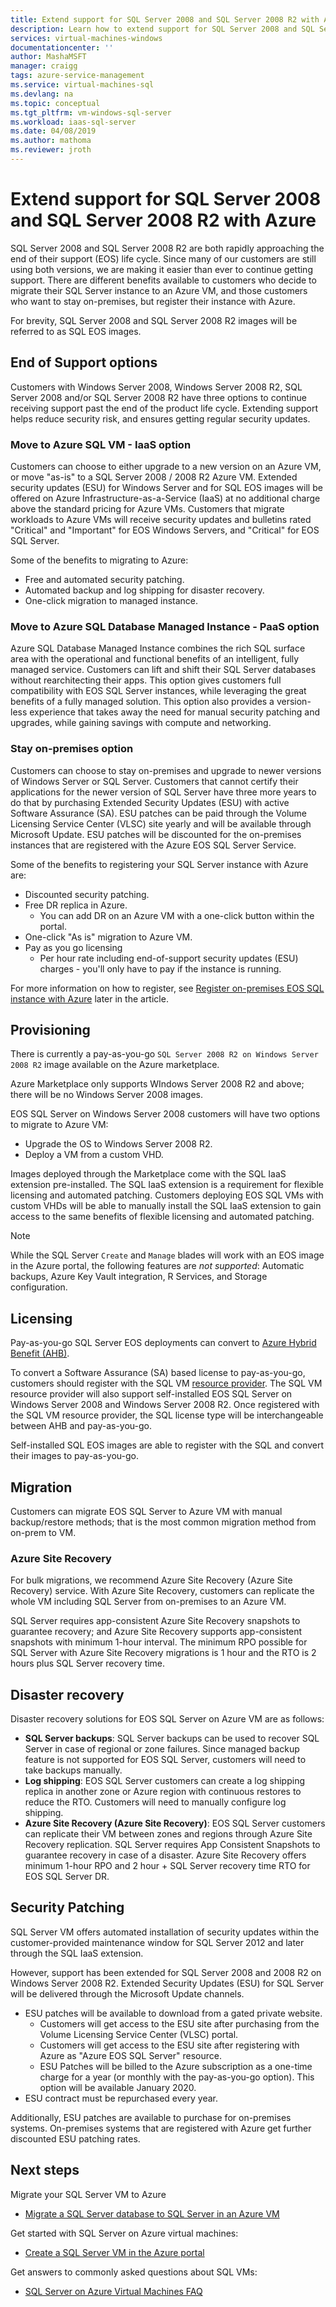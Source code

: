 ```yaml
---
title: Extend support for SQL Server 2008 and SQL Server 2008 R2 with Azure
description: Learn how to extend support for SQL Server 2008 and SQL Server 2008 R2 by migrating your SQL Server instance to Azure, or registering your on-premises instance with Azure. 
services: virtual-machines-windows
documentationcenter: ''
author: MashaMSFT
manager: craigg
tags: azure-service-management
ms.service: virtual-machines-sql
ms.devlang: na
ms.topic: conceptual
ms.tgt_pltfrm: vm-windows-sql-server
ms.workload: iaas-sql-server
ms.date: 04/08/2019
ms.author: mathoma
ms.reviewer: jroth
---
```

# Extend support for SQL Server 2008 and SQL Server 2008 R2 with Azure

SQL Server 2008 and SQL Server 2008 R2 are both rapidly approaching the end of their support (EOS) life cycle. Since many of our customers are still using both versions, we are making it easier than ever to continue getting support. There are different benefits available to customers who decide to migrate their SQL Server instance to an Azure VM, and those customers who want to stay on-premises, but register their instance with Azure. 

For brevity, SQL Server 2008 and SQL Server 2008 R2 images will be referred to as SQL EOS images. 


## End of Support options
Customers with Windows Server 2008, Windows Server 2008 R2, SQL Server 2008 and/or SQL Server 2008 R2  have three options to continue receiving support past the end of the product life cycle.  Extending support helps reduce security risk, and ensures getting regular security updates. 

### Move to Azure SQL VM - IaaS option
Customers can choose to either upgrade to a new version on an Azure VM, or move "as-is" to a SQL Server 2008 / 2008 R2 Azure VM. Extended security updates (ESU) for Windows Server and for SQL EOS images will be offered on Azure Infrastructure-as-a-Service (IaaS) at no additional charge above the standard pricing for Azure VMs. Customers that migrate workloads to Azure VMs will receive security updates and bulletins rated "Critical" and "Important" for EOS Windows Servers, and "Critical" for EOS SQL Server.

Some of the benefits to migrating to Azure:
- Free and automated security patching.
- Automated backup and log shipping for disaster recovery. 
- One-click migration to managed instance.

### Move to Azure SQL Database Managed Instance - PaaS option 
Azure SQL Database Managed Instance combines the rich SQL surface area with the operational and functional benefits of an intelligent, fully managed service. Customers can lift and shift their SQL Server databases without rearchitecting their apps. This option gives customers full compatibility with EOS SQL Server instances, while leveraging the great benefits of a fully managed solution. This option also provides a version-less experience that takes away the need for manual security patching and upgrades, while gaining savings with compute and networking.

### Stay on-premises option
Customers can choose to stay on-premises and upgrade to newer versions of Windows Server or SQL Server. Customers that cannot certify their applications for the newer version of SQL Server have three more years to do that by purchasing Extended Security Updates (ESU) with active Software Assurance (SA). ESU patches can be paid through the Volume Licensing Service Center (VLSC) site yearly and will be available through Microsoft Update. ESU patches will be discounted for the on-premises instances that are registered with the Azure EOS SQL Server Service.


Some of the benefits to registering your SQL Server instance with Azure are:

- Discounted security patching.
- Free DR replica in Azure.
    - You can add DR on an Azure VM with a one-click button within the portal.
- One-click "As is" migration to Azure VM.
- Pay as you go licensing
    - Per hour rate including end-of-support security updates (ESU) charges - you'll only have to pay if the instance is running.

For more information on how to register, see [Register on-premises EOS SQL instance with Azure](#register-on-premises-eos-sql-instance-with-azure) later in the article. 


## Provisioning 
There is currently a pay-as-you-go `SQL Server 2008 R2 on Windows Server 2008 R2` image available on the Azure marketplace.

Azure Marketplace only supports WIndows Server 2008 R2 and above; there will be no Windows Server 2008 images.

EOS SQL Server on Windows Server 2008 customers will have two options to migrate to Azure VM:
- Upgrade the OS to Windows Server 2008 R2.
- Deploy a VM from a custom VHD.

Images deployed through the Marketplace come with the SQL IaaS extension pre-installed.  The SQL IaaS extension is a requirement for flexible licensing and automated patching. Customers deploying EOS SQL VMs with custom VHDs will be able to manually install the SQL IaaS extension to gain access to the same benefits of flexible licensing and automated patching.

  > [!NOTE]
  > While the SQL Server `Create` and `Manage` blades will work with an EOS image in the Azure portal, the following features are _not supported_: Automatic backups, Azure Key Vault integration, R Services, and Storage configuration.

## Licensing
Pay-as-you-go SQL Server EOS deployments can convert to [Azure Hybrid Benefit (AHB)](https://azure.microsoft.com/en-us/pricing/hybrid-benefit/).

To convert a Software Assurance (SA) based license to pay-as-you-go, customers should register with the SQL VM [resource provider](virtual-machines-windows-sql-ahb.md#register-sql-server-vm-with-sql-resource-provider). The SQL VM resource provider will also support self-installed EOS SQL Server on Windows Server 2008 and Windows Server 2008 R2. Once registered with the SQL VM resource provider, the SQL license type will be interchangeable between AHB and pay-as-you-go. 

Self-installed SQL EOS images are able to register with the SQL  and convert their images to pay-as-you-go.

## Migration
Customers can migrate EOS SQL Server to Azure VM with manual backup/restore methods; that is the most common migration method from on-prem to VM.

### Azure Site Recovery

For bulk migrations, we recommend Azure Site Recovery (Azure Site Recovery) service. With Azure Site Recovery, customers can replicate the whole VM including SQL Server from on-premises to an Azure VM.

SQL Server requires app-consistent Azure Site Recovery snapshots to guarantee recovery; and Azure Site Recovery supports app-consistent snapshots with minimum 1-hour interval. The minimum RPO possible for SQL Server with Azure Site Recovery migrations is 1 hour and the RTO is 2 hours plus SQL Server recovery time.

## Disaster recovery 

Disaster recovery solutions for EOS SQL Server on Azure VM are as follows:

- **SQL Server backups**: SQL Server backups can be used to recover SQL Server in case of regional or zone failures. Since managed backup feature is not supported for EOS SQL Server, customers will need to take backups manually.
- **Log shipping**: EOS SQL Server customers can create a log shipping replica in another zone or Azure region with continuous restores to reduce the RTO. Customers will need to manually configure log shipping.
- **Azure Site Recovery (Azure Site Recovery)**: EOS SQL Server customers can replicate their VM between zones and regions through Azure Site Recovery replication. SQL Server requires App Consistent Snapshots to guarantee recovery in case of a disaster. Azure Site Recovery offers minimum 1-hour RPO and 2 hour + SQL Server recovery time RTO for EOS SQL Server DR.

## Security Patching
SQL Server VM offers automated installation of security updates within the customer-provided maintenance window for SQL Server 2012 and later through the SQL IaaS extension.

However, support has been extended for SQL Server 2008 and 2008 R2 on Windows Server 2008 R2. Extended Security Updates (ESU) for SQL Server will be delivered through the Microsoft Update channels.  

- ESU patches will be available to download from a gated private website. 
    - Customers will get access to the ESU site after purchasing from the Volume Licensing Service Center (VLSC) portal.
    - Customers will get access to the ESU site after registering with Azure as "Azure EOS SQL Server" resource.
    - ESU Patches will be billed to the Azure subscription as a one-time charge for a year (or monthly with the pay-as-you-go option). This option will be available January 2020. 
- ESU contract must be repurchased every year.  

Additionally, ESU patches are available to purchase for on-premises systems. On-premises systems that are registered with Azure get further discounted ESU patching rates. 


## Next steps

Migrate your SQL Server VM to Azure

* [Migrate a SQL Server database to SQL Server in an Azure VM](virtual-machines-windows-migrate-sql.md)

Get started with SQL Server on Azure virtual machines:

* [Create a SQL Server VM in the Azure portal](quickstart-sql-vm-create-portal.md)

Get answers to commonly asked questions about SQL VMs:

* [SQL Server on Azure Virtual Machines FAQ](virtual-machines-windows-sql-server-iaas-faq.md)
